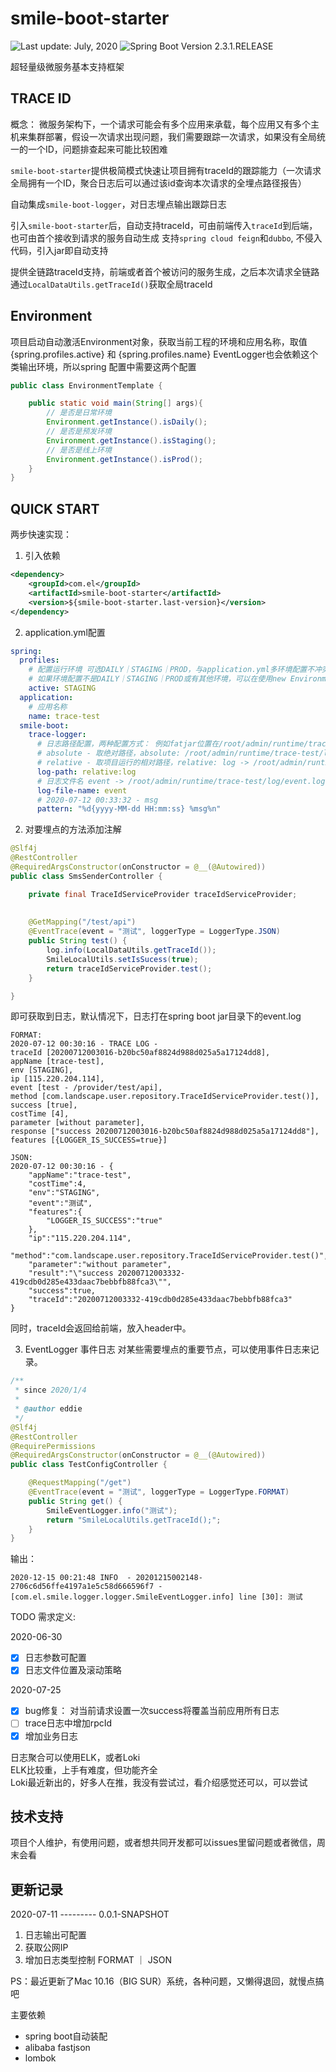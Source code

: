 # smile-boot-starter

<div>
  <img src="https://img.shields.io/badge/%F0%9F%93%85%20Last%20update%20-%20July%2011%202020-green.svg" alt="Last update: July, 2020">
  <img src="https://img.shields.io/badge/%E2%9C%94%20Spring%20Boot%20Version%20-%202.3.1.RELEASE-brightgreen.svg" alt="Spring Boot Version 2.3.1.RELEASE">
</div>

超轻量级微服务基本支持框架

## TRACE ID
概念： 微服务架构下，一个请求可能会有多个应用来承载，每个应用又有多个主机来集群部署，假设一次请求出现问题，我们需要跟踪一次请求，如果没有全局统一的一个ID，问题排查起来可能比较困难

`smile-boot-starter`提供极简模式快速让项目拥有traceId的跟踪能力（一次请求全局拥有一个ID，聚合日志后可以通过该id查询本次请求的全埋点路径报告）

自动集成`smile-boot-logger`，对日志埋点输出跟踪日志

引入`smile-boot-starter`后，自动支持traceId，可由前端传入`traceId`到后端，也可由首个接收到请求的服务自动生成
支持`spring cloud feign`和`dubbo`, 不侵入代码，引入jar即自动支持

提供全链路traceId支持，前端或者首个被访问的服务生成，之后本次请求全链路通过`LocalDataUtils.getTraceId()`获取全局traceId

## Environment
项目启动自动激活Environment对象，获取当前工程的环境和应用名称，取值{spring.profiles.active} 和 {spring.profiles.name}
EventLogger也会依赖这个类输出环境，所以spring 配置中需要这两个配置
```java
public class EnvironmentTemplate {

    public static void main(String[] args){
        // 是否是日常环境
        Environment.getInstance().isDaily();
        // 是否是预发环境
        Environment.getInstance().isStaging();
        // 是否是线上环境
        Environment.getInstance().isProd();
    }
}
```
## QUICK START
两步快速实现：
1. 引入依赖
```xml
<dependency>
	<groupId>com.el</groupId>
	<artifactId>smile-boot-starter</artifactId>
	<version>${smile-boot-starter.last-version}</version>
</dependency>
```
2. application.yml配置
```yaml
spring:
  profiles:
    # 配置运行环境 可选DAILY｜STAGING｜PROD，与application.yml多环境配置不冲突
    # 如果环境配置不是DAILY｜STAGING｜PROD或有其他环境，可以在使用new Environment(applicationName, environment);来映射环境信息
    active: STAGING
  application:
    # 应用名称
    name: trace-test
  smile-boot:
    trace-logger:
      # 日志路径配置，两种配置方式： 例如fatjar位置在/root/admin/runtime/trace-test
      # absolute - 取绝对路径，absolute: /root/admin/runtime/trace-test/log
      # relative - 取项目运行的相对路径，relative: log -> /root/admin/runtime/trace-test/log
      log-path: relative:log
      # 日志文件名 event -> /root/admin/runtime/trace-test/log/event.log
      log-file-name: event
      # 2020-07-12 00:33:32 - msg
      pattern: "%d{yyyy-MM-dd HH:mm:ss} %msg%n"
```
2. 对要埋点的方法添加注解
```java
@Slf4j
@RestController
@RequiredArgsConstructor(onConstructor = @__(@Autowired))
public class SmsSenderController {

    private final TraceIdServiceProvider traceIdServiceProvider;
   
    
    @GetMapping("/test/api")
    @EventTrace(event = "测试", loggerType = LoggerType.JSON)
    public String test() {
        log.info(LocalDataUtils.getTraceId());
        SmileLocalUtils.setIsSucess(true);
        return traceIdServiceProvider.test();
    }

}
```
即可获取到日志，默认情况下，日志打在spring boot jar目录下的event.log
```text
FORMAT:
2020-07-12 00:30:16 - TRACE LOG - 
traceId [20200712003016-b20bc50af8824d988d025a5a17124dd8], 
appName [trace-test], 
env [STAGING], 
ip [115.220.204.114], 
event [test - /provider/test/api], 
method [com.landscape.user.repository.TraceIdServiceProvider.test()], 
success [true], 
costTime [4], 
parameter [without parameter], 
response ["success 20200712003016-b20bc50af8824d988d025a5a17124dd8"], 
features [{LOGGER_IS_SUCCESS=true}]

JSON:
2020-07-12 00:30:16 - {
    "appName":"trace-test",
    "costTime":4,
    "env":"STAGING",
    "event":"测试",
    "features":{
        "LOGGER_IS_SUCCESS":"true"
    },
    "ip":"115.220.204.114",
    "method":"com.landscape.user.repository.TraceIdServiceProvider.test()",
    "parameter":"without parameter",
    "result":"\"success 20200712003332-419cdb0d285e433daac7bebbfb88fca3\"",
    "success":true,
    "traceId":"20200712003332-419cdb0d285e433daac7bebbfb88fca3"
}
```

同时，traceId会返回给前端，放入header中。

3. EventLogger 事件日志
对某些需要埋点的重要节点，可以使用事件日志来记录。
   
```java
/**
 * since 2020/1/4
 *
 * @author eddie
 */
@Slf4j
@RestController
@RequirePermissions
@RequiredArgsConstructor(onConstructor = @__(@Autowired))
public class TestConfigController {

    @RequestMapping("/get")
    @EventTrace(event = "测试", loggerType = LoggerType.FORMAT)
    public String get() {
        SmileEventLogger.info("测试");
        return "SmileLocalUtils.getTraceId();";
    }
}
```

输出：
```log
2020-12-15 00:21:48 INFO  - 20201215002148-2706c6d56ffe4197a1e5c58d666596f7 - [com.el.smile.logger.logger.SmileEventLogger.info] line [30]: 测试
```


TODO 需求定义:

2020-06-30
- [x] 日志参数可配置
- [x] 日志文件位置及滚动策略

2020-07-25
- [x] bug修复： 对当前请求设置一次success将覆盖当前应用所有日志
- [ ] trace日志中增加rpcId
- [x] 增加业务日志

日志聚合可以使用ELK，或者Loki <br/>
ELK比较重，上手有难度，但功能齐全 <br/>
Loki最近新出的，好多人在推，我没有尝试过，看介绍感觉还可以，可以尝试

## 技术支持
项目个人维护，有使用问题，或者想共同开发都可以issues里留问题或者微信，周末会看

## 更新记录
2020-07-11 --------- 0.0.1-SNAPSHOT
1. 日志输出可配置
2. 获取公网IP
3. 增加日志类型控制 FORMAT ｜ JSON

PS：最近更新了Mac 10.16（BIG SUR）系统，各种问题，又懒得退回，就慢点搞吧

主要依赖
- spring boot自动装配
- alibaba fastjson
- lombok

